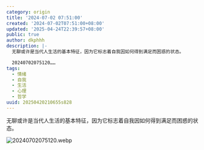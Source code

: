 ```yaml
---
category: origin
title: '2024-07-02 07:51:00'
created: '2024-07-02T07:51:00+08:00'
updated: '2025-04-24T22:39:57+08:00'
public: true
author: dkphhh
description: |-
  无聊或许是当代人生活的基本特征，因为它标志着自我因如何得到满足而困惑的状态。

  20240702075120……
tags:
  - 情绪
  - 自我
  - 生活
  - 心理
  - 哲学
uuid: 20250420210655s828
---
```


无聊或许是当代人生活的基本特征，因为它标志着自我因如何得到满足而困惑的状态。

![20240702075120.webp](https://img.dkphhh.me/20240702075120.webp)
